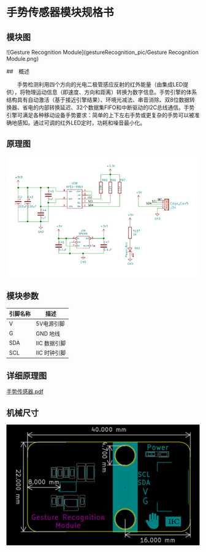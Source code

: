 # 手势传感器模块规格书

## 模块图

![Gesture Recognition Module](gestureRecognition_pic/Gesture Recognition Module.png)

##　概述

　　手势检测利用四个方向的光电二极管感应反射的红外能量（由集成LED提供），将物理运动信息（即速度、方向和距离）转换为数字信息。手势引擎的体系结构具有自动激活（基于接近引擎结果）、环境光减法、串音消除、双8位数据转换器、省电的内部转换延迟、32个数据集FIFO和中断驱动的I2C总线通信。手势引擎可满足各种移动设备手势要求：简单的上下左右手势或更复杂的手势可以被准确地感知。通过可调的红外LED定时，功耗和噪音最小化。

## 原理图

![15](gestureRecognition_pic/15.png)

## 模块参数

| 引脚名称 | 描述         |
| -------- | ------------ |
| V        | 5V电源引脚   |
| G        | GND 地线     |
| SDA      | IIC 数据引脚 |
| SCL      | IIC 时钟引脚 |

## 详细原理图

  [手势传感器.pdf](手势传感器模块模块图片/手势传感器.pdf) 

## 机械尺寸

![8](gestureRecognition_pic/8.png)